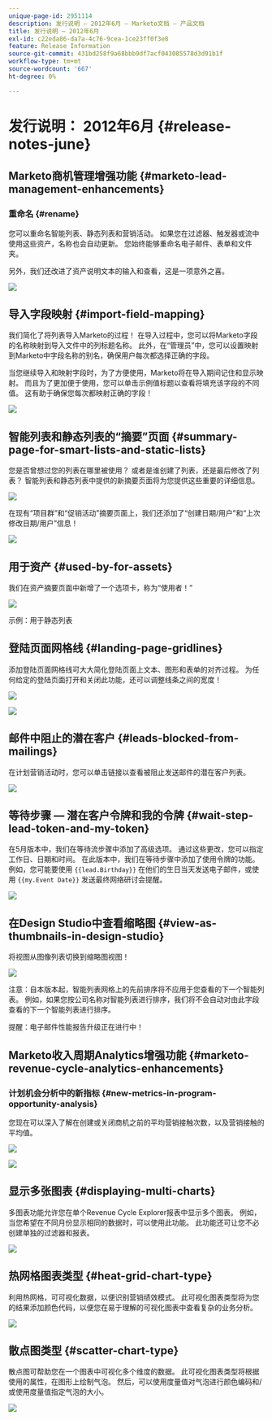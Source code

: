 ```yaml
---
unique-page-id: 2951114
description: 发行说明 — 2012年6月 — Marketo文档 — 产品文档
title: 发行说明 — 2012年6月
exl-id: c22eda86-da7a-4c76-9cea-1ce23ff0f3e8
feature: Release Information
source-git-commit: 431bd258f9a68bbb9df7acf043085578d3d91b1f
workflow-type: tm+mt
source-wordcount: '667'
ht-degree: 0%

---
```


# 发行说明： 2012年6月 {#release-notes-june}

## Marketo商机管理增强功能 {#marketo-lead-management-enhancements}

### 重命名 {#rename}

您可以重命名智能列表、静态列表和营销活动。 如果您在过滤器、触发器或流中使用这些资产，名称也会自动更新。 您始终能够重命名电子邮件、表单和文件夹。

另外，我们还改进了资产说明文本的输入和查看，这是一项意外之喜。

![](assets/image2014-9-23-10-3a23-3a10.png)

## 导入字段映射 {#import-field-mapping}

我们简化了将列表导入Marketo的过程！ 在导入过程中，您可以将Marketo字段的名称映射到导入文件中的列标题名称。 此外，在“管理员”中，您可以设置映射到Marketo中字段名称的别名，确保用户每次都选择正确的字段。

当您继续导入和映射字段时，为了方便使用，Marketo将在导入期间记住和显示映射。 而且为了更加便于使用，您可以单击示例值标题以查看将填充该字段的不同值。 这有助于确保您每次都映射正确的字段！

![](assets/image2014-9-23-10-3a23-3a27.png)

## 智能列表和静态列表的“摘要”页面 {#summary-page-for-smart-lists-and-static-lists}

您是否曾想过您的列表在哪里被使用？ 或者是谁创建了列表，还是最后修改了列表？ 智能列表和静态列表中提供的新摘要页面将为您提供这些重要的详细信息。

![](assets/image2014-9-23-10-3a23-3a40.png)

在现有“项目群”和“促销活动”摘要页面上，我们还添加了“创建日期/用户”和“上次修改日期/用户”信息！

![](assets/image2014-9-23-10-3a23-3a54.png)

## 用于资产 {#used-by-for-assets}

我们在资产摘要页面中新增了一个选项卡，称为“使用者！”

![](assets/image2014-9-23-10-3a24-3a5.png)

示例：用于静态列表

## 登陆页面网格线 {#landing-page-gridlines}

添加登陆页面网格线可大大简化登陆页面上文本、图形和表单的对齐过程。 为任何给定的登陆页面打开和关闭此功能，还可以调整线条之间的宽度！

![](assets/image2014-9-23-10-3a24-3a19.png)

![](assets/image2014-9-23-10-3a24-3a33.png)

## 邮件中阻止的潜在客户 {#leads-blocked-from-mailings}

在计划营销活动时，您可以单击链接以查看被阻止发送邮件的潜在客户列表。

![](assets/image2014-9-23-10-3a24-3a51.png)

## 等待步骤 — 潜在客户令牌和我的令牌 {#wait-step-lead-token-and-my-token}

在5月版本中，我们在等待流步骤中添加了高级选项。 通过这些更改，您可以指定工作日、日期和时间。 在此版本中，我们在等待步骤中添加了使用令牌的功能。 例如，您可能要使用 `{{lead.Birthday}}` 在他们的生日当天发送电子邮件，或使用 `{{my.Event Date}}` 发送最终网络研讨会提醒。

![](assets/image2014-9-23-10-3a25-3a57.png)

## 在Design Studio中查看缩略图 {#view-as-thumbnails-in-design-studio}

将视图从图像列表切换到缩略图视图！

![](assets/image2014-9-23-10-3a26-3a13.png)

注意：自本版本起，智能列表网格上的先前排序将不应用于您查看的下一个智能列表。 例如，如果您按公司名称对智能列表进行排序，我们将不会自动对由此字段查看的下一个智能列表进行排序。

提醒：电子邮件性能报告升级正在进行中！

## Marketo收入周期Analytics增强功能 {#marketo-revenue-cycle-analytics-enhancements}

### 计划机会分析中的新指标  {#new-metrics-in-program-opportunity-analysis}

您现在可以深入了解在创建或关闭商机之前的平均营销接触次数，以及营销接触的平均值。

![](assets/image2014-9-23-10-3a26-3a30.png)

![](assets/image2014-9-23-10-3a26-3a41.png)

## 显示多张图表 {#displaying-multi-charts}

多图表功能允许您在单个Revenue Cycle Explorer报表中显示多个图表。 例如，当您希望在不同月份显示相同的数据时，可以使用此功能。 此功能还可让您不必创建单独的过滤器和报表。

![](assets/image2014-9-23-10-3a27-3a41.png)

## 热网格图表类型  {#heat-grid-chart-type}

利用热网格，可可视化数据，以便识别营销绩效模式。 此可视化图表类型将为您的结果添加颜色代码，以便您在易于理解的可视化图表中查看复杂的业务分析。

![](assets/image2014-9-23-10-3a28-3a21.png)

## 散点图类型  {#scatter-chart-type}

散点图可帮助您在一个图表中可视化多个维度的数据。 此可视化图表类型将根据使用的属性，在图形上绘制气泡。 然后，可以使用度量值对气泡进行颜色编码和/或使用度量值指定气泡的大小。

![](assets/image2014-9-23-10-3a29-3a7.png)

